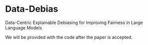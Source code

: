 # Data-Debias
Data-Centric Explainable Debiasing for Improving Fairness in Large Language Models

We will be provided with the code after the paper is accepted.
